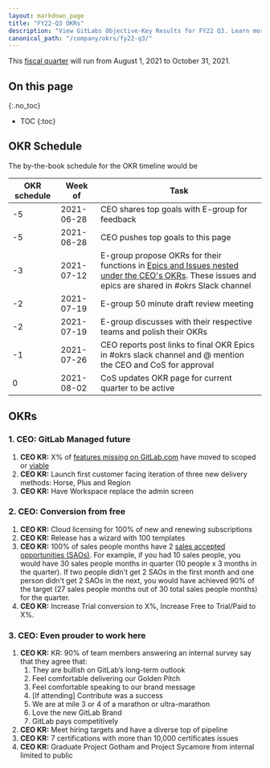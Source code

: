 ```yaml
---
layout: markdown_page
title: "FY22-Q3 OKRs"
description: "View GitLabs Objective-Key Results for FY22 Q3. Learn more here!"
canonical_path: "/company/okrs/fy22-q3/"
---
```


This [fiscal quarter](/handbook/finance/#fiscal-year) will run from August 1, 2021 to October 31, 2021.

## On this page
{:.no_toc}

- TOC
{:toc}

## OKR Schedule
The by-the-book schedule for the OKR timeline would be

| OKR schedule | Week of | Task |
| ------ | ------ | ------ |
| -5 | 2021-06-28 | CEO shares top goals with E-group for feedback |
| -5 | 2021-06-28 | CEO pushes top goals to this page |
| -3 | 2021-07-12 | E-group propose OKRs for their functions in [Epics and Issues nested under the CEO's OKRs](/company/okrs/#executives-propose-okrs-for-their-functions). These issues and epics are shared in #okrs Slack channel|
| -2 | 2021-07-19 | E-group 50 minute draft review meeting |
| -2 | 2021-07-19 | E-group discusses with their respective teams and polish their OKRs |
| -1 | 2021-07-26 | CEO reports post links to final OKR Epics in #okrs slack channel and @ mention the CEO and CoS for approval |
| 0  | 2021-08-02 | CoS updates OKR page for current quarter to be active |


## OKRs

### 1. CEO: GitLab Managed future 
   1. **CEO KR:** X% of [features missing on GitLab.com](/handbook/marketing/strategic-marketing/dot-com-vs-self-managed/#all-differences-between-gitlab-saas-and-self-managed) have moved to scoped or [viable](/direction/maturity/)
   1. **CEO KR:** Launch first customer facing iteration of three new delivery methods: Horse, Plus and Region
   1. **CEO KR:** Have Workspace replace the admin screen

### 2. CEO: Conversion from free 
   1. **CEO KR:** Cloud licensing for 100% of new and renewing subscriptions
   1. **CEO KR:** Release has a wizard with 100 templates
   1. **CEO KR:** 100% of sales people months have 2 [sales accepted opportunities (SAOs)](/handbook/marketing/revenue-marketing/sdr/#qualification-criteria-and-saos). For example, if you had 10 sales people, you would have 30 sales people months in quarter (10 people x 3 months in the quarter). If two people didn’t get 2 SAOs in the first month and one person didn’t get 2 SAOs in the next, you would have achieved 90% of the target (27 sales people months out of 30 total sales people months) for the quarter.
   1.  **CEO KR:** Increase Trial conversion to X%, Increase Free to Trial/Paid to X%.

### 3. CEO: Even prouder to work here
   1. **CEO KR:** KR: 90% of team members answering an internal survey say that they agree that:
      1. They are bullish on GitLab’s long-term outlook
      1. Feel comfortable delivering our Golden Pitch
      1. Feel comfortable speaking to our brand message
      1. [If attending] Contribute was a success
      1. We are at mile 3 or 4 of a marathon or ultra-marathon
      1. Love the new GitLab Brand
      1. GitLab pays competitively
   1. **CEO KR:** Meet hiring targets and have a diverse top of pipeline
   1. **CEO KR:** 7 certifications with more than 10,000 certificates issues
   1. **CEO KR:** Graduate Project Gotham and Project Sycamore from internal limited to public
